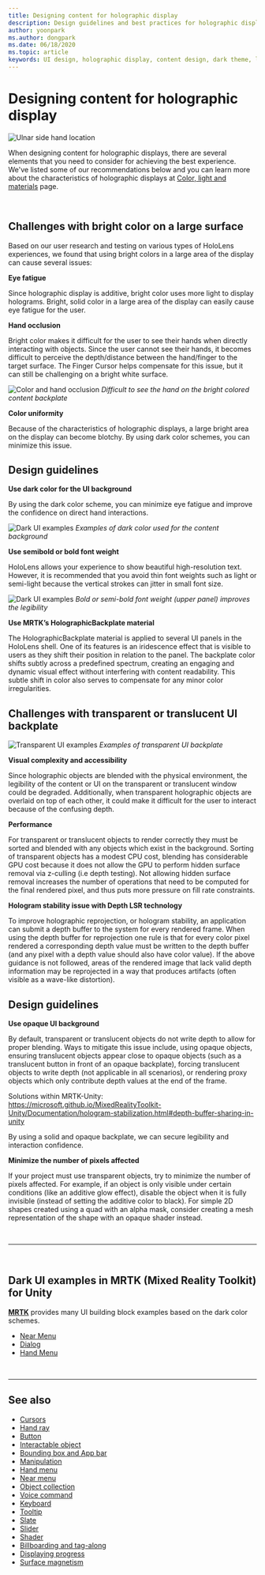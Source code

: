 ```yaml
---
title: Designing content for holographic display
description: Design guidelines and best practices for holographic display
author: yoonpark
ms.author: dongpark
ms.date: 06/18/2020
ms.topic: article
keywords: UI design, holographic display, content design, dark theme, light theme
---
```

# Designing content for holographic display

![Ulnar side hand location](images/UX/UX_Hero_DarkTheme.jpg)

When designing content for holographic displays, there are several elements that you need to consider for achieving the best experience. We've listed some of our recommendations below and you can learn more about the characteristics of holographic displays at [Color, light and materials](color,-light-and-materials.md) page.

<br>

## Challenges with bright color on a large surface 
Based on our user research and testing on various types of HoloLens experiences, we found that using bright colors in a large area of the display can cause several issues: 

**Eye fatigue** 

Since holographic display is additive, bright color uses more light to display holograms. Bright, solid color in a large area of the display can easily cause eye fatigue for the user. 

**Hand occlusion** 

Bright color makes it difficult for the user to see their hands when directly interacting with objects. Since the user cannot see their hands, it becomes difficult to perceive the depth/distance between the hand/finger to the target surface. The Finger Cursor helps compensate for this issue, but it can still be challenging on a bright white surface. 

![Color and hand occlusion](images/color_handocclusion.jpg)
*Difficult to see the hand on the bright colored content backplate*

**Color uniformity**

Because of the characteristics of holographic displays, a large bright area on the display can become blotchy. By using dark color schemes, you can minimize this issue. 

## Design guidelines

**Use dark color for the UI background**

By using the dark color scheme, you can minimize eye fatigue and improve the confidence on direct hand interactions. 

![Dark UI examples](images/color_dark_examples.jpg)
*Examples of dark color used for the content background*

**Use semibold or bold font weight**

HoloLens allows your experience to show beautiful high-resolution text. However, it is recommended that you avoid thin font weights such as light or semi-light because the vertical strokes can jitter in small font size. 

![Dark UI examples](images/color_font_examples.jpg)
*Bold or semi-bold font weight (upper panel) improves the legibility*

**Use MRTK’s HolographicBackplate material**

The HolographicBackplate material is applied to several UI panels in the HoloLens shell. One of its features is an iridescence effect that is visible to users as they shift their position in relation to the panel. The backplate color shifts subtly across a predefined spectrum, creating an engaging and dynamic visual effect without interfering with content readability. This subtle shift in color also serves to compensate for any minor color irregularities. 


## Challenges with transparent or translucent UI backplate 
![Transparent UI examples](images/color_transparent_examples.jpg)
*Examples of transparent UI backplate*

**Visual complexity and accessibility**

Since holographic objects are blended with the physical environment, the legibility of the content or UI on the transparent or translucent window could be degraded. Additionally, when transparent holographic objects are overlaid on top of each other, it could make it difficult for the user to interact because of the confusing depth.

**Performance**

For transparent or translucent objects to render correctly they must be sorted and blended with any objects which exist in the background. Sorting of transparent objects has a modest CPU cost, blending has considerable GPU cost because it does not allow the GPU to perform hidden surface removal via z-culling (i.e depth testing). Not allowing hidden surface removal increases the number of operations that need to be computed for the final rendered pixel, and thus puts more pressure on fill rate constraints.

**Hologram stability issue with Depth LSR technology**

To improve holographic reprojection, or hologram stability, an application can submit a depth buffer to the system for every rendered frame. When using the depth buffer for reprojection one rule is that for every color pixel rendered a corresponding depth value must be written to the depth buffer (and any pixel with a depth value should also have color value). If the above guidance is not followed, areas of the rendered image that lack valid depth information may be reprojected in a way that produces artifacts (often visible as a wave-like distortion).


## Design guidelines
**Use opaque UI background**

By default, transparent or translucent objects do not write depth to allow for proper blending. Ways to mitigate this issue include, using opaque objects, ensuring translucent objects appear close to opaque objects (such as a translucent button in front of an opaque backplate), forcing translucent objects to write depth (not applicable in all scenarios), or rendering proxy objects which only contribute depth values at the end of the frame.

Solutions within MRTK-Unity: https://microsoft.github.io/MixedRealityToolkit-Unity/Documentation/hologram-stabilization.html#depth-buffer-sharing-in-unity  

By using a solid and opaque backplate, we can secure legibility and interaction confidence.

**Minimize the number of pixels affected**

If your project must use transparent objects, try to minimize the number of pixels affected. For example, if an object is only visible under certain conditions (like an additive glow effect), disable the object when it is fully invisible (instead of setting the additive color to black). For simple 2D shapes created using a quad with an alpha mask, consider creating a mesh representation of the shape with an opaque shader instead. 

<br/>

---

<br/>

## Dark UI examples in MRTK (Mixed Reality Toolkit) for Unity
**[MRTK](https://github.com/Microsoft/MixedRealityToolkit-Unity)** provides many UI building block examples based on the dark color schemes.

* [Near Menu](https://microsoft.github.io/MixedRealityToolkit-Unity/Documentation/README_NearMenu.html)
* [Dialog](https://microsoft.github.io/MixedRealityToolkit-Unity/Assets/MRTK/SDK/Experimental/Dialog/README_Dialog.html)
* [Hand Menu](https://microsoft.github.io/MixedRealityToolkit-Unity/Documentation/README_HandMenu.html)


<br>

---


## See also

* [Cursors](cursors.md)
* [Hand ray](point-and-commit.md)
* [Button](button.md)
* [Interactable object](interactable-object.md)
* [Bounding box and App bar](app-bar-and-bounding-box.md)
* [Manipulation](direct-manipulation.md)
* [Hand menu](hand-menu.md)
* [Near menu](near-menu.md)
* [Object collection](object-collection.md)
* [Voice command](voice-input.md)
* [Keyboard](keyboard.md)
* [Tooltip](tooltip.md)
* [Slate](slate.md)
* [Slider](slider.md)
* [Shader](shader.md)
* [Billboarding and tag-along](billboarding-and-tag-along.md)
* [Displaying progress](progress.md)
* [Surface magnetism](surface-magnetism.md)
